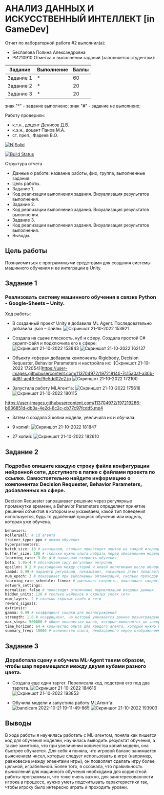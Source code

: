 # АНАЛИЗ ДАННЫХ И ИСКУССТВЕННЫЙ ИНТЕЛЛЕКТ [in GameDev]
Отчет по лабораторной работе #2 выполнил(а):
- Беспалова Полина Александровна
- РИ210910
Отметка о выполнении заданий (заполняется студентом):

| Задание | Выполнение | Баллы |
| ------ | ------ | ------ |
| Задание 1 | * | 60 |
| Задание 2 | * | 20 |
| Задание 3 | * | 20 |

знак "*" - задание выполнено; знак "#" - задание не выполнено;

Работу проверили:
- к.т.н., доцент Денисов Д.В.
- к.э.н., доцент Панов М.А.
- ст. преп., Фадеев В.О.

[![N|Solid](https://cldup.com/dTxpPi9lDf.thumb.png)](https://nodesource.com/products/nsolid)

[![Build Status](https://travis-ci.org/joemccann/dillinger.svg?branch=master)](https://travis-ci.org/joemccann/dillinger)

Структура отчета

- Данные о работе: название работы, фио, группа, выполненные задания.
- Цель работы.
- Задание 1.
- Код реализации выполнения задания. Визуализация результатов выполнения.
- Задание 2.
- Код реализации выполнения задания. Визуализация результатов выполнения.
- Задание 3.
- Код реализации выполнения задания. Визуализация результатов выполнения.
- Выводы.

## Цель работы
Познакомиться с программными средствами для создания системы машинного обучения и ее интеграции в Unity.

## Задание 1
### Реализовать систему машинного обучения в связке Python - Google-Sheets – Unity.
Ход работы:
- В созданный проект Unity я добавила ML Agent. Последовательно добавила .json – файлы:
![Скриншот 21-10-2022 153921](https://user-images.githubusercontent.com/113704972/197217620-dd07571d-91ab-408d-97c6-cdd8be945d42.jpg)

- Создала на сцене плоскость, куб и сферу. Создала простой C# скрипт-файл и подключила его к сфере:
![Скриншот 21-10-2022 153843](https://user-images.githubusercontent.com/113704972/197217939-bfe09059-e05f-45b7-8ff2-d4a5cd2614ed.jpg)
![Скриншот 21-10-2022 162137](https://user-images.githubusercontent.com/113704972/197217969-78004ee4-81f9-4805-953e-2f9db03c9f37.jpg)

- Объекту «сфера» добавила компоненты Rigidbody, Decision Requester, Behavior Parameters и настройла их:
![Скриншот 21-10-2022 172054](https://user-images.githubusercontent.com/113704972/197218140-7c15a0af-a30b-4d8f-ae46-9cf9e5dd02e2.jp
![Скриншот 21-10-2022 172100](https://user-images.githubusercontent.com/113704972/197218198-086e1a8e-8e87-4c6e-a13b-186c8fb40568.jpg)

- Запустила работу MLAгент'а:
![Скриншот 21-10-2022 175618](https://user-images.githubusercontent.com/113704972/197218409-2b0aa0a1-a66e-458e-bc1d-803782a3fc4e.jpg)
![Скриншот 21-10-2022 180115](https://user-images.githubusercontent.com/113704972/197218490-d8010fb8-4429-4966-b3fb-6ad0788f3161.jpg)

https://user-images.githubusercontent.com/113704972/197219286-b636851d-db3a-4e2d-8c2c-cb77c97fcdd5.mp4



- Затем я создала 3 копии модели, увеличила их и обучила:
- 9 копий: 
![Скриншот 21-10-2022 181847](https://user-images.githubusercontent.com/113704972/197218807-d31607f0-c1cc-4f6b-b2ec-58b2395ac1bc.jpg)

- 27 копий: 
![Скриншот 21-10-2022 182610](https://user-images.githubusercontent.com/113704972/197218865-beefe130-5317-49c4-96fc-cf7196cbf36f.jpg)

## Задание 2
### Подробно опишите каждую строку файла конфигурации нейронной сети, доступного в папке с файлами проекта по ссылке. Самостоятельно найдите информацию о компонентах Decision Requester, Behavior Parameters, добавленных на сфере.

Decision Requester запрашивает решение через регулярные промежутки времени, а Behavior Parameters определяет принятие решений объектов в котором мы указываем, какой тип поведения используется, будь то удалённый процесс обучения или модель, которая уже обучена.

```py
behaviors:
RollerBall: # id агента
trainer_type: ppo # режим обучения
hyperparameters:
batch_size: 10 # указываем, сколько происходит опытов на каждой итерации
buffer_size: 100 # сколько нужно опыта набрать перед обновлением модели
learning_rate: 3.0e-4 # начальная скорость обучения
beta: 5.0e-4 # обозначаем силу регуляции энтропии
epsilon: 0.2 # расхождения между старой и новой политиками после обновления
lambd: 0.99 # параметр регуляции, показывает, насколько агент полагается на value estimate
num_epoch: 3 # показывает при выполнении оптимизации, сколько проходов через буфер опыта совершается
learning_rate_schedule: linear # уменьшает скорость, показывает скорость обучения изменяется со временем
network_settings:
normalize: false # происходит отключание нормализации входных данных
hidden_units: 128 # сколько нейронов в скрытых слоях сети
num_layers: 2 # сколько скрытых слоёв в сети
reward_signals:
extrinsic:
gamma: 0.99 # коэффициент скидки для вознаграждений
strength: 1.0 # коэффициент, на который умножается данное вознаграждение
max_steps: 500000 # общее количество шагов, которые выполнятся до завершения обучения в среде
time_horizon: 64 # количество опыта для каждого агента, который нужно набрать, прежде чем добавлять его в буфер
summary_freq: 10000 # количество опыта, необходимого перед отображением статистики

```
## Задание 3 
### Доработала сцену и обучила ML-Agent таким образом, чтобы шар перемещался между двумя кубами разного цвета.
- Создала еще один таргет. Переписала код, подстрив его под два таргета.
![Скриншот 21-10-2022 184616](https://user-images.githubusercontent.com/113704972/197221972-ca58789d-787f-4e64-bfbc-71d267dd9bdd.jpg)
![Скриншот 21-10-2022 193853](https://user-images.githubusercontent.com/113704972/197222355-9cc83e5c-c45d-4017-8462-273d72e99624.jpg)

- Обучила модели и запустила работу MLAгент'а:
![bandicam 2022-10-21 19-11-49-865](https://user-images.githubusercontent.com/113704972/197223201-4f0518fa-a93d-4bfe-8800-8bc42dfb88be.gif)
![Скриншот 21-10-2022 193903](https://user-images.githubusercontent.com/113704972/197222379-989280cc-47fa-45a2-9698-e95c7252ee76.jpg)




## Выводы

В ходе работы я научилась работать с ML-агентом, поняла как пишется код для обучения моделей, научилась выводить результат обучения, а также заметила, что при увеличении количества копий модели, она быстрее обучается. 
Для себя я поняла, что игровой баланс занимается выяснением чисел, которые следует использовать в игре (например, равновесие между элеентами игры), он позволяет сделать игру более цельной, играбельной. 
Более того, я осознала, что правильность вычислений для машинного обучения необходима для корректной работы программы и, что тоже очень важно, для заинтересованности игрока в процессе, нужно уметь подсчитывать характеристики так, чтобы игроку было интересно играть и проходить уровни.

